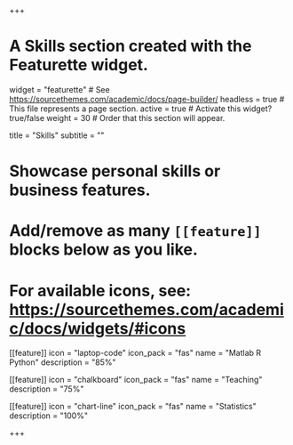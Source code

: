 +++
# A Skills section created with the Featurette widget.
widget = "featurette"  # See https://sourcethemes.com/academic/docs/page-builder/
headless = true  # This file represents a page section.
active = true  # Activate this widget? true/false
weight = 30  # Order that this section will appear.

title = "Skills"
subtitle = ""

# Showcase personal skills or business features.
# 
# Add/remove as many `[[feature]]` blocks below as you like.
# 
# For available icons, see: https://sourcethemes.com/academic/docs/widgets/#icons

[[feature]]
  icon = "laptop-code"
  icon_pack = "fas"
  name = "Matlab  R  Python"
  description = "85%"

[[feature]]
  icon = "chalkboard"
  icon_pack = "fas"
  name = "Teaching"
  description = "75%"
  
[[feature]]
  icon = "chart-line"
  icon_pack = "fas"
  name = "Statistics"
  description = "100%"  
  

+++
